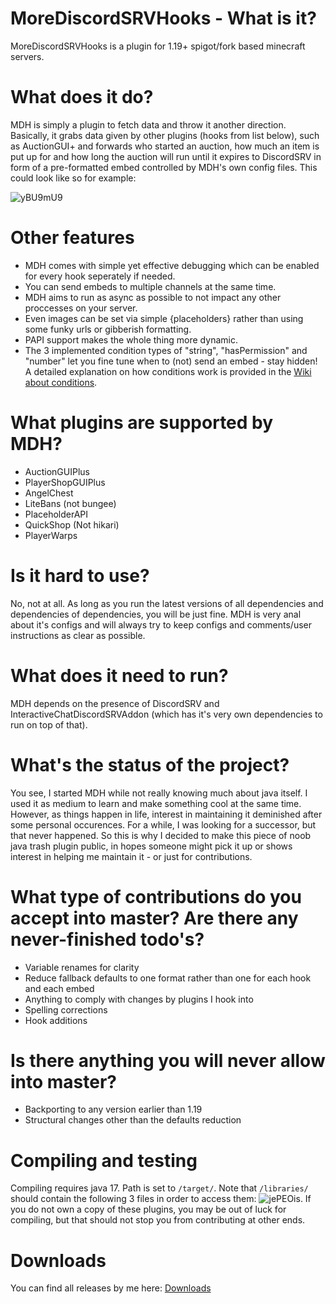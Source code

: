 # MoreDiscordSRVHooks - What is it?
MoreDiscordSRVHooks is a plugin for 1.19+ spigot/fork based minecraft servers.

# What does it do?
MDH is simply a plugin to fetch data and throw it another direction. Basically, it grabs data given by other
plugins (hooks from list below), such as AuctionGUI+ and forwards who started an auction, how much an item is put up for and how long the auction will run until it expires
to DiscordSRV in form of a pre-formatted embed controlled by MDH's own config files. This could look like so for example: 

![yBU9mU9](https://github.com/ZeromaniacMc/MoreDiscordSRVHooks/assets/94971971/13367ffb-b701-4735-bbf2-03a4c6a32876)

# Other features
- MDH comes with simple yet effective debugging which can be enabled for every hook seperately if needed.
- You can send embeds to multiple channels at the same time.
- MDH aims to run as async as possible to not impact any other proccesses on your server.
- Even images can be set via simple {placeholders} rather than using some funky urls or gibberish formatting.
- PAPI support makes the whole thing more dynamic.
- The 3 implemented condition types of "string", "hasPermission" and "number" let you fine tune when to (not) send an embed - stay hidden!
  A detailed explanation on how conditions work is provided in the [Wiki about conditions](https://github.com/ZeromaniacMc/MoreDiscordSRVHooks/wiki/2.-Conditions).

# What plugins are supported by MDH?
  - AuctionGUIPlus
  - PlayerShopGUIPlus
  - AngelChest
  - LiteBans (not bungee)
  - PlaceholderAPI
  - QuickShop (Not hikari)
  - PlayerWarps

# Is it hard to use?
No, not at all. As long as you run the latest versions of all dependencies and dependencies of dependencies, you will be just fine.
MDH is very anal about it's configs and will always try to keep configs and comments/user instructions as clear as possible.

# What does it need to run?
MDH depends on the presence of DiscordSRV and InteractiveChatDiscordSRVAddon (which has it's very own dependencies to run on top of that). 

# What's the status of the project?
You see, I started MDH while not really knowing much about java itself. I used it as medium to learn and make something cool at the same
time. However, as things happen in life, interest in maintaining it deminished after some personal occurences.
For a while, I was looking for a successor, but that never happened. So this is why I decided to make this piece of noob java trash plugin public,
in hopes someone might pick it up or shows interest in helping me maintain it - or just for contributions. 

# What type of contributions do you accept into master? Are there any never-finished todo's?
- Variable renames for clarity
- Reduce fallback defaults to one format rather than one for each hook and each embed
- Anything to comply with changes by plugins I hook into
- Spelling corrections
- Hook additions

# Is there anything you will never allow into master?
- Backporting to any version earlier than 1.19
- Structural changes other than the defaults reduction

# Compiling and testing
Compiling requires java 17. Path is set to `/target/`. Note that `/libraries/` should contain the following 3 files in order to access them: 
![jePEOis](https://github.com/ZeromaniacMc/MoreDiscordSRVHooks/assets/94971971/ffd16626-363d-45db-8c43-9efc85b6d3ea). If you do not own a copy of these plugins, you may be out of luck for compiling, but that should not stop you from contributing at other ends.

# Downloads
You can find all releases by me here: [Downloads](https://github.com/ZeromaniacMc/MoreDiscordSRVHooks/releases)
